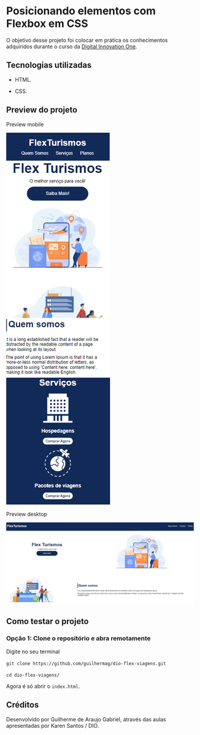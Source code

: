 # Posicionando elementos com Flexbox em CSS

O objetivo desse projeto foi colocar em prática os conhecimentos adquiridos durante o curso da [Digital Innovation One](https://www.dio.me/).

## Tecnologias utilizadas

- HTML.
  
- CSS.
  
## Preview do projeto

Preview mobile

![Preview do projeto](images/mobile-1.png)
![Preview do projeto](images/mobile-2.png)

Preview desktop

![Preview do projeto](images/desktop.png)

## Como testar o projeto

### Opção 1: Clone o repositório e abra remotamente

Digite no seu terminal

``
git clone https://github.com/guilhermag/dio-flex-viagens.git
``

``
cd dio-flex-viagens/
``

Agora é só abrir o ``index.html``.

## Créditos

Desenvolvido por Guilherme de Araujo Gabriel, através das aulas apresentadas por Karen Santos / DIO.

